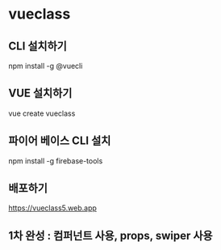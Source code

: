 # vueclass

## CLI 설치하기

npm install -g @vuecli

## VUE 설치하기

vue create vueclass

## 파이어 베이스 CLI 설치

npm install -g firebase-tools

## 배포하기

https://vueclass5.web.app

## 1차 완성 : 컴퍼넌트 사용, props, swiper 사용
